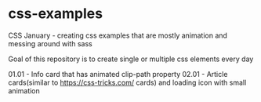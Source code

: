 # css-examples
CSS January - creating css examples that are mostly animation and messing around with sass

Goal of this repository is to create single or multiple css elements every day

01.01 - Info card that has animated clip-path property
02.01 - Article cards(similar to https://css-tricks.com/ cards) and loading icon with small animation
